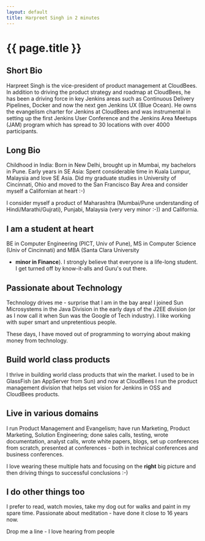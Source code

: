 ```yaml
---
layout: default
title: Harpreet Singh in 2 minutes
---
```

{{ page.title }}
====

Short Bio
----
Harpreet Singh is the vice-president of product management at CloudBees. In addition to driving the product strategy and roadmap at CloudBees, he has been a driving force in key Jenkins areas such as Continuous Delivery Pipelines, Docker and now the next gen Jenkins UX (Blue Ocean). He owns the evangelism charter for Jenkins at CloudBees and was instrumental in setting up the first Jenkins User Conference and the Jenkins Area Meetups (JAM) program which has spread to 30 locations with over 4000 participants.

Long Bio
---

 Childhood in India: Born in New Delhi, brought up in Mumbai, my
 bachelors in Pune. Early years in SE Asia: Spent considerable time in
 Kuala Lumpur, Malaysia and love SE Asia.  Did my graduate studies in
 University of Cincinnati, Ohio and moved to the San Francisco Bay
 Area and consider myself a Californian at heart :-)

 I consider myself a product of Maharashtra (Mumbai/Pune understanding
 of Hindi/Marathi/Gujrati), Punjabi, Malaysia (very very minor :-)) and
 California.

I am a student at heart
----

 BE in Computer Engineering (PICT, Univ of Pune), MS in Computer
 Science (Univ of Cincinnati) and MBA (Santa Clara University
 - <b>minor in Finance</b>). I strongly believe that everyone is a
 life-long student. I get turned off by know-it-alls and Guru's out
 there.

Passionate about Technology
---

Technology drives me - surprise that I am in the bay area! I joined
Sun Microsystems in the Java Division in the early days of the J2EE
division (or as I now call it when Sun was the Google of Tech
industry). I like working with super smart and unpretentious people.

These days, I have moved out of programming to worrying about making
money from technology.

Build world class products
----

I thrive in building world class products that win the market. I used
to be in GlassFish (an AppServer from Sun) and now at CloudBees I run
the product management division that helps set vision for Jenkins in
OSS and CloudBees products.

Live in various domains
---

I run Product Management and Evangelism; have run Marketing, Product
Marketing, Solution Engineering; done sales calls, testing, wrote
documentation, analyst calls, wrote white papers, blogs, set up
conferences from scratch, presented at conferences - both in technical
conferences and business conferences.

I love wearing these multiple hats and focusing on the <b>right</b>
big picture and then driving things to successful conclusions :-)

I do other things too
---

I prefer to read, watch movies, take my dog out for walks and paint in
my spare time. Passionate about meditation - have done it close to 16
years now.

<p>Drop me a line - I love hearing from people</p>
